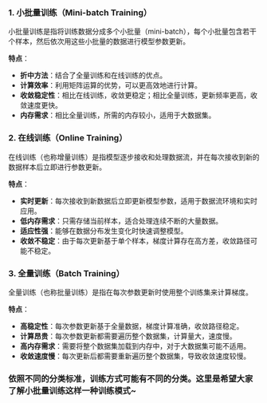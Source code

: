 ### 1. 小批量训练（Mini-batch Training）

小批量训练是指将训练数据分成多个小批量（mini-batch），每个小批量包含若干个样本，然后依次用这些小批量的数据进行模型参数更新。

**特点**：
- **折中方法**：结合了全量训练和在线训练的优点。
- **计算效率**：利用矩阵运算的优势，可以更高效地进行计算。
- **收敛稳定性**：相比在线训练，收敛更稳定；相比全量训练，更新频率更高，收敛速度更快。
- **内存需求**：相比全量训练，所需的内存较小，适用于大数据集。

### 2. 在线训练（Online Training）

在线训练（也称增量训练）是指模型逐步接收和处理数据流，并在每次接收到新的数据样本后立即进行参数更新。

**特点**：
- **实时更新**：每次接收到新数据后立即更新模型参数，适用于数据流环境和实时应用。
- **低内存需求**：只需存储当前样本，适合处理连续不断的大量数据。
- **适应性强**：能够在数据分布发生变化时快速调整模型。
- **收敛不稳定**：由于每次更新基于单个样本，梯度计算存在高方差，收敛路径可能不稳定。

### 3. 全量训练（Batch Training）

全量训练（也称批量训练）是指在每次参数更新时使用整个训练集来计算梯度。

**特点**：
- **高稳定性**：每次参数更新基于全量数据，梯度计算准确，收敛路径稳定。
- **计算昂贵**：每次参数更新都需要遍历整个数据集，计算量大，速度慢。
- **高内存需求**：需要将整个数据集加载到内存中，对于大数据集可能不适用。
- **收敛速度慢**：每次更新后都需要重新遍历整个数据集，导致收敛速度较慢。


### 依照不同的分类标准，训练方式可能有不同的分类。这里是希望大家了解小批量训练这样一种训练模式~